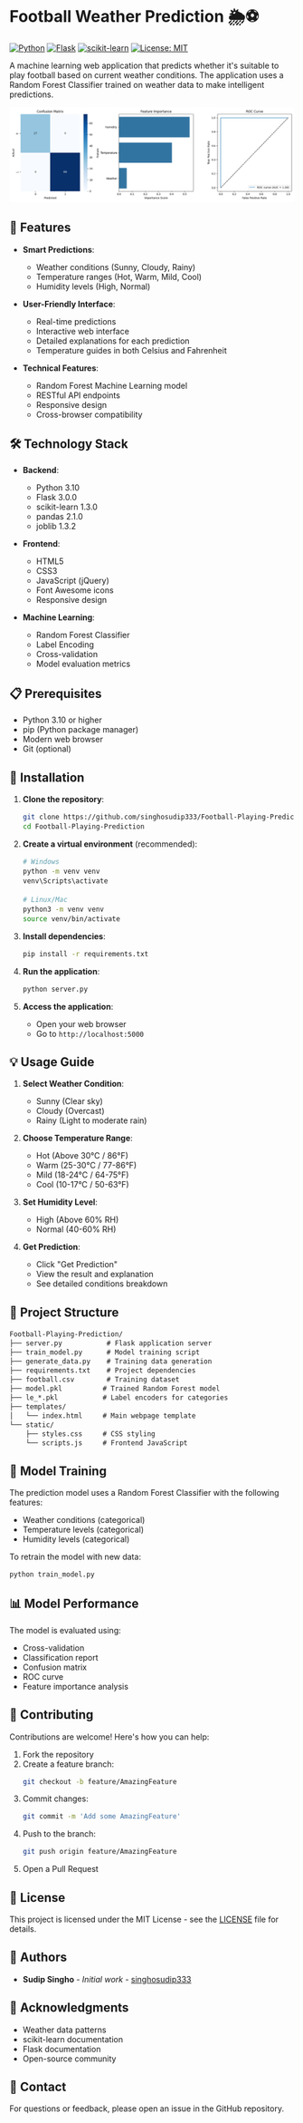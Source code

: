# Football Weather Prediction 🌦️⚽

[![Python](https://img.shields.io/badge/Python-3.10-blue.svg)](https://www.python.org/downloads/release/python-3100/)
[![Flask](https://img.shields.io/badge/Flask-3.0.0-green.svg)](https://flask.palletsprojects.com/)
[![scikit-learn](https://img.shields.io/badge/scikit--learn-1.3.0-orange.svg)](https://scikit-learn.org/)
[![License: MIT](https://img.shields.io/badge/License-MIT-yellow.svg)](https://opensource.org/licenses/MIT)

A machine learning web application that predicts whether it's suitable to play football based on current weather conditions. The application uses a Random Forest Classifier trained on weather data to make intelligent predictions.

![Project Preview](model_evaluation.png)

## 🌟 Features

- **Smart Predictions**:
  - Weather conditions (Sunny, Cloudy, Rainy)
  - Temperature ranges (Hot, Warm, Mild, Cool)
  - Humidity levels (High, Normal)

- **User-Friendly Interface**:
  - Real-time predictions
  - Interactive web interface
  - Detailed explanations for each prediction
  - Temperature guides in both Celsius and Fahrenheit

- **Technical Features**:
  - Random Forest Machine Learning model
  - RESTful API endpoints
  - Responsive design
  - Cross-browser compatibility

## 🛠️ Technology Stack

- **Backend**:
  - Python 3.10
  - Flask 3.0.0
  - scikit-learn 1.3.0
  - pandas 2.1.0
  - joblib 1.3.2

- **Frontend**:
  - HTML5
  - CSS3
  - JavaScript (jQuery)
  - Font Awesome icons
  - Responsive design

- **Machine Learning**:
  - Random Forest Classifier
  - Label Encoding
  - Cross-validation
  - Model evaluation metrics

## 📋 Prerequisites

- Python 3.10 or higher
- pip (Python package manager)
- Modern web browser
- Git (optional)

## 🚀 Installation

1. **Clone the repository**:
   ```bash
   git clone https://github.com/singhosudip333/Football-Playing-Prediction.git
   cd Football-Playing-Prediction
   ```

2. **Create a virtual environment** (recommended):
   ```bash
   # Windows
   python -m venv venv
   venv\Scripts\activate

   # Linux/Mac
   python3 -m venv venv
   source venv/bin/activate
   ```

3. **Install dependencies**:
   ```bash
   pip install -r requirements.txt
   ```

4. **Run the application**:
   ```bash
   python server.py
   ```

5. **Access the application**:
   - Open your web browser
   - Go to `http://localhost:5000`

## 💡 Usage Guide

1. **Select Weather Condition**:
   - Sunny (Clear sky)
   - Cloudy (Overcast)
   - Rainy (Light to moderate rain)

2. **Choose Temperature Range**:
   - Hot (Above 30°C / 86°F)
   - Warm (25-30°C / 77-86°F)
   - Mild (18-24°C / 64-75°F)
   - Cool (10-17°C / 50-63°F)

3. **Set Humidity Level**:
   - High (Above 60% RH)
   - Normal (40-60% RH)

4. **Get Prediction**:
   - Click "Get Prediction"
   - View the result and explanation
   - See detailed conditions breakdown

## 📁 Project Structure

```
Football-Playing-Prediction/
├── server.py           # Flask application server
├── train_model.py      # Model training script
├── generate_data.py    # Training data generation
├── requirements.txt    # Project dependencies
├── football.csv        # Training dataset
├── model.pkl          # Trained Random Forest model
├── le_*.pkl           # Label encoders for categories
├── templates/
│   └── index.html     # Main webpage template
└── static/
    ├── styles.css     # CSS styling
    └── scripts.js     # Frontend JavaScript
```

## 🔄 Model Training

The prediction model uses a Random Forest Classifier with the following features:
- Weather conditions (categorical)
- Temperature levels (categorical)
- Humidity levels (categorical)

To retrain the model with new data:
```bash
python train_model.py
```

## 📊 Model Performance

The model is evaluated using:
- Cross-validation
- Classification report
- Confusion matrix
- ROC curve
- Feature importance analysis

## 🤝 Contributing

Contributions are welcome! Here's how you can help:

1. Fork the repository
2. Create a feature branch:
   ```bash
   git checkout -b feature/AmazingFeature
   ```
3. Commit changes:
   ```bash
   git commit -m 'Add some AmazingFeature'
   ```
4. Push to the branch:
   ```bash
   git push origin feature/AmazingFeature
   ```
5. Open a Pull Request

## 📝 License

This project is licensed under the MIT License - see the [LICENSE](LICENSE) file for details.

## 👥 Authors

- **Sudip Singho** - *Initial work* - [singhosudip333](https://github.com/singhosudip333)

## 🙏 Acknowledgments

- Weather data patterns
- scikit-learn documentation
- Flask documentation
- Open-source community

## 📧 Contact

For questions or feedback, please open an issue in the GitHub repository. 